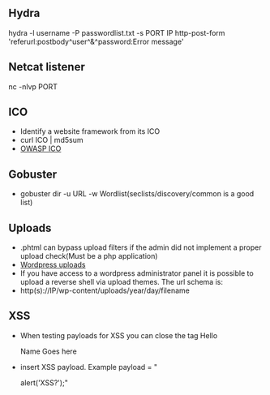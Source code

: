 ## Hydra
  hydra -l username -P passwordlist.txt -s PORT IP http-post-form 'referurl:postbody^user^&^password:Error message'

## Netcat listener
  nc -nlvp PORT
  

## ICO
  * Identify a website framework from its ICO
  * curl ICO | md5sum
  * [OWASP ICO](https://wiki.owasp.org/index.php/OWASP_favicon_database)


## Gobuster
  * gobuster dir -u URL -w Wordlist(seclists/discovery/common is a good list) 

## Uploads
  * .phtml can bypass upload filters if the admin did not implement a proper upload check(Must be a php application)
  * [Wordpress uploads](https://www.hacknos.com/wordpress-shell-upload/)
  * If you have access to a wordpress administrator panel it is possible to upload a reverse shell via upload themes. The url schema is:
  * http(s)://IP/wp-content/uploads/year/day/filename

## XSS
* When testing payloads for XSS you can close the tag Hello <p div="name-return">Name Goes here</p>
* <p div="name-return"> </p>insert XSS payload. Example payload = "</p><scripttt>alert('XSS?');</scripttt>"

